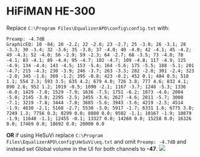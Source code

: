 # HiFiMAN HE-300
Replace `C:\Program Files\EqualizerAPO\config\config.txt` with:
```
Preamp: -4.7dB
GraphicEQ: 10 -84; 20 -2.2; 22 -2.6; 23 -2.7; 25 -3.0; 26 -3.1; 28 -3.3; 30 -3.4; 32 -3.6; 35 -3.8; 37 -4.0; 40 -4.0; 42 -4.1; 45 -4.2; 49 -4.3; 52 -4.0; 56 -2.9; 59 -2.3; 64 -2.7; 68 -3.5; 73 -4.0; 78 -4.1; 83 -4.1; 89 -4.4; 95 -4.7; 102 -4.7; 109 -4.8; 117 -4.9; 125 -4.9; 134 -4.4; 143 -4.5; 153 -5.4; 164 -5.6; 175 -5.5; 188 -5.1; 201 -4.7; 215 -4.3; 230 -3.9; 246 -3.7; 263 -3.3; 282 -2.8; 301 -2.4; 323 -2.0; 345 -1.6; 369 -1.2; 395 -0.8; 423 -0.2; 452 0.1; 484 0.5; 518 1.1; 554 2.3; 593 3.5; 635 4.2; 679 4.0; 726 3.8; 777 4.6; 832 4.1; 890 2.6; 952 1.2; 1019 -0.5; 1090 -2.1; 1167 -3.7; 1248 -5.3; 1336 -6.0; 1429 -7.0; 1529 -7.9; 1636 -7.5; 1751 -6.2; 1873 -4.6; 2004 -5.0; 2145 -3.0; 2295 -2.5; 2455 -3.6; 2627 -4.6; 2811 -5.7; 3008 -7.1; 3219 -7.8; 3444 -7.0; 3685 -5.6; 3943 -3.6; 4219 -2.5; 4514 -1.9; 4830 -2.1; 5168 -2.7; 5530 -3.0; 5917 -1.7; 6331 1.6; 6775 3.8; 7249 1.3; 7756 0.3; 8299 0.0; 8880 0.0; 9502 -1.1; 10167 -1.9; 10879 -1.9; 11640 -1.1; 12455 -0.1; 13327 0.0; 14260 0.0; 15258 0.0; 16326 0.0; 17469 0.0; 18692 0.0; 20000 0.0
```
**OR** if using HeSuVi replace `C:\Program Files\EqualizerAPO\config\HeSuVi\eq.txt` and omit `Preamp: -4.7dB` and instead set Global volume in the UI for both channels to **-47**.
![](https://raw.githubusercontent.com/jaakkopasanen/AutoEq/master/results/Innerfidelity%202017/innerfidelity/onear/HiFiMAN%20HE-300/HiFiMAN%20HE-300.png)